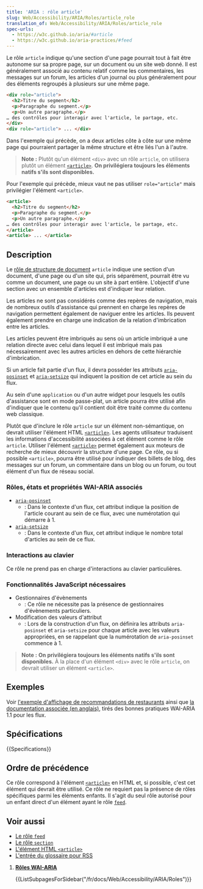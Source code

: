 ```yaml
---
title: 'ARIA : rôle article'
slug: Web/Accessibility/ARIA/Roles/article_role
translation_of: Web/Accessibility/ARIA/Roles/article_role
spec-urls:
  - https://w3c.github.io/aria/#article
  - https://w3c.github.io/aria-practices/#feed
---
```

Le rôle `article` indique qu'une section d'une page pourrait tout à fait être autonome sur sa propre page, sur un document ou un site web donné. Il est généralement associé au contenu relatif comme les commentaires, les messages sur un forum, les articles d'un journal ou plus généralement pour des éléments regroupés à plusieurs sur une même page.

```html
<div role="article">
  <h2>Titre du segment</h2>
  <p>Paragraphe du segment.</p>
  <p>Un autre paragraphe.</p>
… des contrôles pour interagir avec l'article, le partage, etc.
</div>
<div role="article"> ... </div>
```

Dans l'exemple qui précède, on a deux articles côte à côte sur une même page qui pourraient partager la même structure et être liés l'un à l'autre.

> **Note :** Plutôt qu'un élément `<div>` avec un rôle `article`, on utilisera plutôt un élément [`<article>`](/fr/docs/Web/HTML/Element/article). **On privilégiera toujours les éléments natifs s'ils sont disponibles.**

Pour l'exemple qui précède, mieux vaut ne pas utiliser `role="article"` mais privilégier l'élément `<article>`.

```html
<article>
  <h2>Titre du segment</h2>
  <p>Paragraphe du segment.</p>
  <p>Un autre paragraphe.</p>
… des contrôles pour interagir avec l'article, le partage, etc.
</article>
<article> ... </article>
```

## Description

Le [rôle de structure de document](/fr/docs/Web/Accessibility/ARIA/Roles#document_structure_roles) `article` indique une section d'un document, d'une page ou d'un site qui, pris séparément, pourrait être vu comme un document, une page ou un site à part entière. L'objectif d'une section avec un ensemble d'articles est d'indiquer leur relation.

Les articles ne sont pas considérés comme des repères de navigation, mais de nombreux outils d'assistance qui prennent en charge les repères de navigation permettent également de naviguer entre les articles. Ils peuvent également prendre en charge une indication de la relation d'imbrication entre les articles.

Les articles peuvent être imbriqués au sens où un article imbriqué a une relation directe avec celui dans lequel il est imbriqué mais pas nécessairement avec les autres articles en dehors de cette hiérarchie d'imbrication.

Si un article fait partie d'un flux, il devra posséder les attributs [`aria-posinset`](/fr/docs/Web/Accessibility/ARIA/Attributes/aria-posinset) et [`aria-setsize`](/fr/docs/Web/Accessibility/ARIA/Attributes/aria-setsize) qui indiquent la position de cet article au sein du flux.

Au sein d'une `application` ou d'un autre widget pour lesquels les outils d'assistance sont en mode passe-plat, un article pourra être utilisé afin d'indiquer que le contenu qu'il contient doit être traité comme du contenu web classique.

Plutôt que d'inclure le rôle `article` sur un élément non-sémantique, on devrait utiliser l'élément HTML [`<article>`](/fr/docs/Web/HTML/Element/article). Les agents utilisateur traduisent les informations d'accessibilité associées à cet élément comme le rôle `article`. Utiliser l'élément [`<article>`](/fr/docs/Web/HTML/Element/article) permet également aux moteurs de recherche de mieux découvrir la structure d'une page. Ce rôle, ou si possible `<article>`, pourra être utilisé pour indiquer des billets de blog, des messages sur un forum, un commentaire dans un blog ou un forum, ou tout élément d'un flux de réseau social.

### Rôles, états et propriétés WAI-ARIA associés

- [`aria-posinset`](/fr/docs/Web/Accessibility/ARIA/Attributes/aria-posinset)
  - : Dans le contexte d'un flux, cet attribut indique la position de l'article courant au sein de ce flux, avec une numérotation qui démarre à 1.
- [`aria-setsize`](/fr/docs/Web/Accessibility/ARIA/Attributes/aria-setsize)
  - : Dans le contexte d'un flux, cet attribut indique le nombre total d'articles au sein de ce flux.

### Interactions au clavier

Ce rôle ne prend pas en charge d'interactions au clavier particulières.

### Fonctionnalités JavaScript nécessaires

- Gestionnaires d'évènements
  - : Ce rôle ne nécessite pas la présence de gestionnaires d'évènements particuliers.
- Modification des valeurs d'attribut
  - : Lors de la construction d'un flux, on définira les attributs `aria-posinset` et `aria-setsize` pour chaque article avec les valeurs appropriées, en se rappelant que la numérotation de `aria-posinset` commence à 1.

> **Note :** **On privilégiera toujours les éléments natifs s'ils sont disponibles.** À la place d'un élément `<div>` avec le rôle `article`, on devrait utiliser un élément `<article>`.

## Exemples

Voir [l'exemple d'affichage de recommandations de restaurants](https://www.w3.org/TR/wai-aria-practices-1.1/examples/feed/feedDisplay.html) ainsi que [la documentation associée (en anglais)](https://www.w3.org/TR/wai-aria-practices-1.1/examples/feed/feed.html), tirés des bonnes pratiques WAI-ARIA 1.1 pour les flux.

## Spécifications

{{Specifications}}

## Ordre de précédence

Ce rôle correspond à l'élément [`<article>`](/fr/docs/Web/HTML/Element/article) en HTML et, si possible, c'est cet élément qui devrait être utilisé. Ce rôle ne requiert pas la présence de rôles spécifiques parmi les éléments enfants. Il s'agit du seul rôle autorisé pour un enfant direct d'un élément ayant le rôle [`feed`](/fr/docs/Web/Accessibility/ARIA/Roles/feed_role).

## Voir aussi

- [Le rôle `feed`](/fr/docs/Web/Accessibility/ARIA/Roles/feed_role)
- [Le rôle `section`](/fr/docs/Web/Accessibility/ARIA/Roles/section_role)
- [L'élément HTML `<article>`](/fr/docs/Web/HTML/Element/article)
- [L'entrée du glossaire pour RSS](/fr/docs/Glossary/RSS)

<section id="Quick_links">

1. [**Rôles WAI-ARIA**](/fr/docs/Web/Accessibility/ARIA/Roles)

    {{ListSubpagesForSidebar("/fr/docs/Web/Accessibility/ARIA/Roles")}}

</section>
